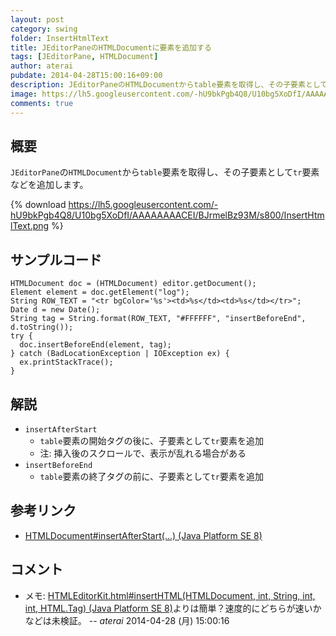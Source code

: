 ```yaml
---
layout: post
category: swing
folder: InsertHtmlText
title: JEditorPaneのHTMLDocumentに要素を追加する
tags: [JEditorPane, HTMLDocument]
author: aterai
pubdate: 2014-04-28T15:00:16+09:00
description: JEditorPaneのHTMLDocumentからtable要素を取得し、その子要素としてtr要素などを追加します。
image: https://lh5.googleusercontent.com/-hU9bkPgb4Q8/U10bg5XoDfI/AAAAAAAACEI/BJrmelBz93M/s800/InsertHtmlText.png
comments: true
---
```

## 概要
`JEditorPane`の`HTMLDocument`から`table`要素を取得し、その子要素として`tr`要素などを追加します。

{% download https://lh5.googleusercontent.com/-hU9bkPgb4Q8/U10bg5XoDfI/AAAAAAAACEI/BJrmelBz93M/s800/InsertHtmlText.png %}

## サンプルコード
<pre class="prettyprint"><code>HTMLDocument doc = (HTMLDocument) editor.getDocument();
Element element = doc.getElement("log");
String ROW_TEXT = "&lt;tr bgColor='%s'&gt;&lt;td&gt;%s&lt;/td&gt;&lt;td&gt;%s&lt;/td&gt;&lt;/tr&gt;";
Date d = new Date();
String tag = String.format(ROW_TEXT, "#FFFFFF", "insertBeforeEnd", d.toString());
try {
  doc.insertBeforeEnd(element, tag);
} catch (BadLocationException | IOException ex) {
  ex.printStackTrace();
}
</code></pre>

## 解説
- `insertAfterStart`
    - `table`要素の開始タグの後に、子要素として`tr`要素を追加
    - 注: 挿入後のスクロールで、表示が乱れる場合がある
- `insertBeforeEnd`
    - `table`要素の終了タグの前に、子要素として`tr`要素を追加

<!-- dummy comment line for breaking list -->

## 参考リンク
- [HTMLDocument#insertAfterStart(...) (Java Platform SE 8)](https://docs.oracle.coma/javase/jp/8/docs/api/javax/swing/text/html/HTMLDocument.html#insertAfterStart-javax.swing.text.Element-java.lang.String-)

<!-- dummy comment line for breaking list -->

## コメント
- メモ: [HTMLEditorKit.html#insertHTML(HTMLDocument, int, String, int, int, HTML.Tag) (Java Platform SE 8)](https://docs.oracle.com/javase/jp/8/docs/api/javax/swing/text/html/HTMLEditorKit.html#insertHTML-javax.swing.text.html.HTMLDocument-int-java.lang.String-int-int-javax.swing.text.html.HTML.Tag-)よりは簡単？速度的にどちらが速いかなどは未検証。 -- *aterai* 2014-04-28 (月) 15:00:16

<!-- dummy comment line for breaking list -->

